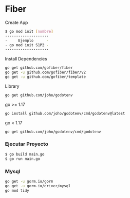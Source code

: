 # Fiber

Create App
```bash
$ go mod init [nombre]
--------------------
-     Ejemplo      - 
- go mod init S1P2 -
--------------------
```

Install Dependencies
```bash
go get github.com/gofiber/fiber
go get -u github.com/gofiber/fiber/v2
go get -u github.com/gofiber/template
```

Library

```bash
go get github.com/joho/godotenv
```

go >= 1.17

```bash
go install github.com/joho/godotenv/cmd/godotenv@latest
```

go < 1.17

```bash
go get github.com/joho/godotenv/cmd/godotenv
````



### Ejecutar Proyecto
```bash
$ go build main.go
$ go run main.go
```



### Mysql

```bash
go get -u gorm.io/gorm
go get -u gorm.io/driver/mysql
go mod tidy
````